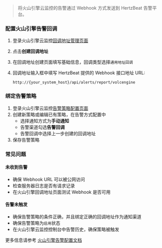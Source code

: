 > 将火山引擎云监控的告警通过 Webhook 方式发送到 HertzBeat 告警平台。

### 配置火山引擎告警回调

1. 登录火山引擎云监控[回调地址管理页面](https://console.volcengine.com/cloud-monitor/notice/webhook)
2. 点击**创建回调地址**
3. 在回调地址创建页面填写基础信息，回调类型选择`通用地址回调`
4. 回调地址输入框中填写 HertzBeat 提供的 Webhook 接口地址 URL:

   ```
   http://{your_system_host}/api/alerts/report/volcengine
   ```

### 绑定告警策略

1. 登录火山引擎云监控[告警策略配置页面](https://console.volcengine.com/cloud-monitor/alert/strategy)
2. 创建新策略或编辑已有策略，在告警方式配置中
   - 选择通知方式为**手动通知**
   - 告警渠道勾选**告警回调**
   - 告警回调中选择上一步创建的回调地址
3. 保存告警策略

### 常见问题

#### 未收到告警
- 确保 Webhook URL 可以被公网访问
- 检查服务器日志是否有请求记录
- 在火山引擎回调地址页面测试 Webhook 是否可用

#### 告警未触发
- 确保告警策略的条件正确，并且绑定正确的回调地址作为通知渠道
- 确保告警策略为`启用`状态
- 在火山引擎云监控控制台中告警历史，确保策略被触发

更多信息请参考 [火山引擎告警配置文档](https://www.volcengine.com/docs/6408/68122)
